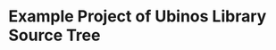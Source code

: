 Example Project of Ubinos Library Source Tree
===============================================================================
